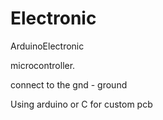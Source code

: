 # Electronic



ArduinoElectronic

microcontroller.


connect to the gnd - ground


Using arduino or C for custom pcb
